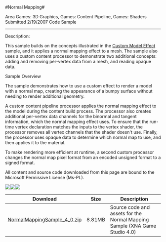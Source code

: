 #Normal Mapping#

Area
Games: 3D Graphics, Games: Content Pipeline, Games: Shaders
Submitted
2/19/2007
Code Sample

---

Description:

This sample builds on the concepts illustrated in the [Custom Model Effect](https://github.com/kniEngine/XNAGameStudio/tree/master/src/Custom-Model-Effect/) sample, and it applies a normal mapping effect to a mesh. The sample also uses a custom content processor to demonstrate two additional concepts: adding and removing per-vertex data from a mesh, and reading opaque data.

Sample Overview

The sample demonstrates how to use a custom effect to render a model with a normal map, creating the appearance of a bumpy surface without needing to render additional geometry.

A custom content pipeline processor applies the normal mapping effect to the model during the content build process. The processor also creates additional per-vertex data channels for the binormal and tangent information, which the normal mapping effect uses. To ensure that the run-time vertex declaration matches the inputs to the vertex shader, the processor removes all vertex channels that the shader doesn't use. Finally, the processor uses opaque data to determine which normal map to use, and then applies it to the material.

To make rendering more efficient at runtime, a second custom processor changes the normal map pixel format from an encoded unsigned format to a signed format.


All content and source code downloaded from this page are bound to the Microsoft Permissive License (Ms-PL).

![](https://github.com/kniEngine/XNAGameStudio/blob/master/Images/XNA_NormalMappingEffect_01_small.jpg)![](https://github.com/kniEngine/XNAGameStudio/blob/master/Images/XNA_NormalMappingEffect_02_small.jpg)![](https://github.com/kniEngine/XNAGameStudio/blob/master/Images/XNA_NormalMappingEffect_03_small.jpg)

		

Download | Size | Description
---|---|---|
[NormalMappingSample_4_0.zip](https://github.com/kniEngine/XNAGameStudio/blob/master/Samples/NormalMappingSample_4_0.zip?raw=true) | 8.81MB | Source code and assets for the Normal Mapping Sample (XNA Game Studio 4.0)